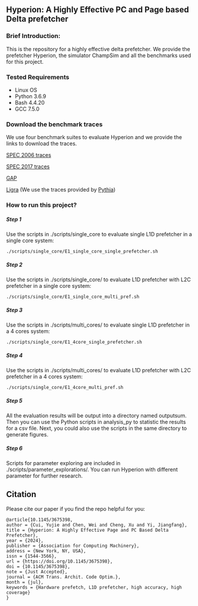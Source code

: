 ## Hyperion: A Highly Effective PC and Page based Delta prefetcher

### **Brief Introduction:**

This is the repository for a highly effective delta prefetcher. We provide the prefetcher Hyperion, the simulator ChampSim and all the benchmarks used for this project.

### Tested Requirements

- Linux OS 
- Python 3.6.9
- Bash 4.4.20
- GCC 7.5.0

### Download the benchmark traces

We use four benchmark suites to evaluate Hyperion and we provide the links to download the traces.

[SPEC 2006 traces](https://dpc3.compas.cs.stonybrook.edu/champsim-traces/speccpu/)

[SPEC 2017 traces](https://dpc3.compas.cs.stonybrook.edu/champsim-traces/speccpu/)

[GAP](https://utexas.app.box.com/s/2k54kp8zvrqdfaa8cdhfquvcxwh7yn85/folder/132804668078)

[Ligra](https://github.com/CMU-SAFARI/Pythia/blob/master/scripts/artifact_traces.csv) (We use the traces provided by [Pythia](https://dl.acm.org/doi/10.1145/3466752.3480114))

### How to run this project?

##### Step 1

Use the scripts in ./scripts/single_core to evaluate single L1D prefetcher in a single core system:

```
./scripts/single_core/E1_single_core_single_prefetcher.sh
```

##### Step 2

Use the scripts in ./scripts/single_core/ to evaluate  L1D prefetcher with L2C prefetcher in a single core system:

```
./scripts/single_core/E1_single_core_multi_pref.sh
```

##### Step 3

Use the scripts in ./scripts/multi_cores/ to evaluate  single  L1D prefetcher in a 4 cores system:

```
./scripts/single_core/E1_4core_single_prefetcher.sh
```

##### Step 4

Use the scripts in ./scripts/multi_cores/ to evaluate  L1D prefetcher with L2C prefetcher in a 4 cores system:

```
./scripts/single_core/E1_4core_multi_pref.sh
```

##### Step 5

All the evaluation results will be output into a directory named outputsum. Then you can use the Python scripts in analysis_py to statistic the results for a csv file. Next, you could also use the scripts in the same directory to generate figures. 

##### Step 6

Scripts for parameter exploring are included in  ./scripts/parameter_explorations/. You can run Hyperion with different parameter for further research.

## Citation

Please cite our paper if you find the repo helpful for you:

```
@article{10.1145/3675398,
author = {Cui, Yujie and Chen, Wei and Cheng, Xu and Yi, Jiangfang},
title = {Hyperion: A Highly Effective Page and PC Based Delta Prefetcher},
year = {2024},
publisher = {Association for Computing Machinery},
address = {New York, NY, USA},
issn = {1544-3566},
url = {https://doi.org/10.1145/3675398},
doi = {10.1145/3675398},
note = {Just Accepted},
journal = {ACM Trans. Archit. Code Optim.},
month = {jul},
keywords = {Hardware prefetch, L1D prefetcher, high accuracy, high coverage}
}
```


